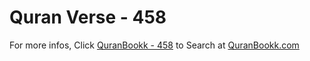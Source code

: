 # Quran Verse - 458 

For more infos, Click [QuranBookk - 458](https://www.quranbookk.com/quran/search?q=458) to Search at [QuranBookk.com](http://quranbookk.com/)